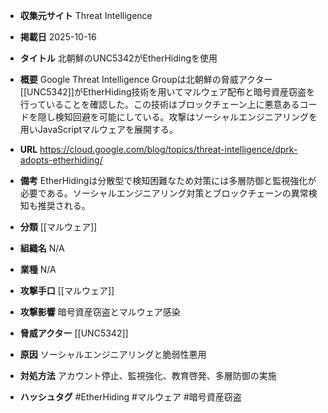- **収集元サイト**
Threat Intelligence

- **掲載日**
2025-10-16

- **タイトル**
北朝鮮のUNC5342がEtherHidingを使用

- **概要**
Google Threat Intelligence Groupは北朝鮮の脅威アクター[[UNC5342]]がEtherHiding技術を用いてマルウェア配布と暗号資産窃盗を行っていることを確認した。この技術はブロックチェーン上に悪意あるコードを隠し検知回避を可能にしている。攻撃はソーシャルエンジニアリングを用いJavaScriptマルウェアを展開する。

- **URL**
https://cloud.google.com/blog/topics/threat-intelligence/dprk-adopts-etherhiding/

- **備考**
EtherHidingは分散型で検知困難なため対策には多層防御と監視強化が必要である。ソーシャルエンジニアリング対策とブロックチェーンの異常検知も推奨される。

- **分類**
[[マルウェア]]

- **組織名**
N/A

- **業種**
N/A

- **攻撃手口**
[[マルウェア]]

- **攻撃影響**
暗号資産窃盗とマルウェア感染

- **脅威アクター**
[[UNC5342]]

- **原因**
ソーシャルエンジニアリングと脆弱性悪用

- **対処方法**
アカウント停止、監視強化、教育啓発、多層防御の実施

- **ハッシュタグ**
#EtherHiding #マルウェア #暗号資産窃盗

